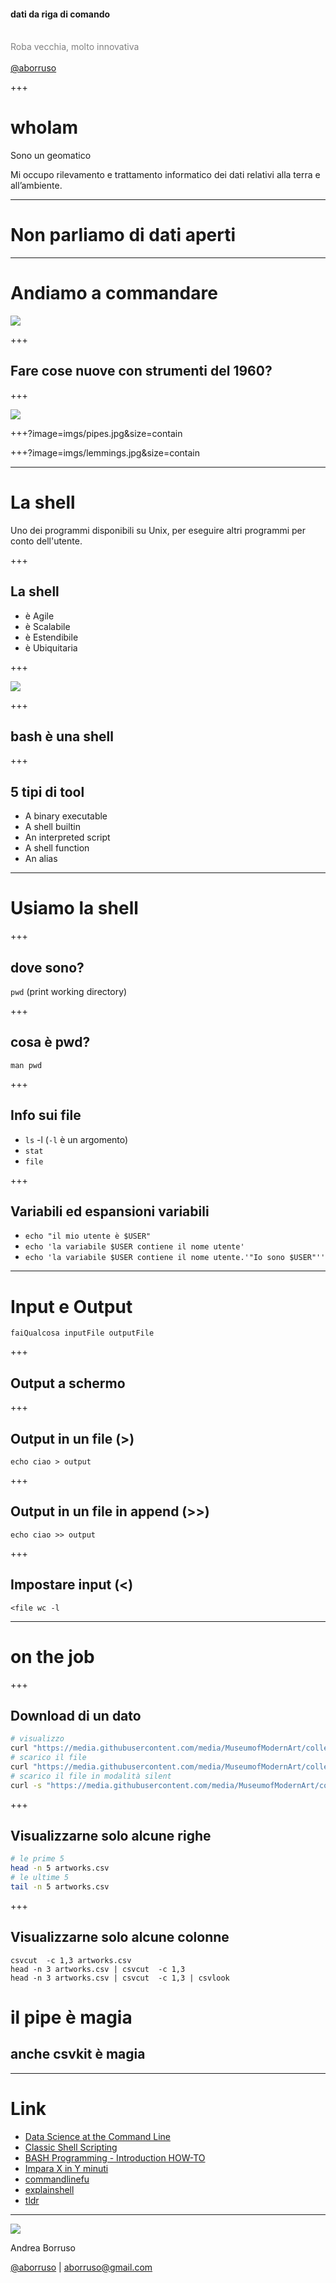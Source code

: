 #### dati da riga di comando
<br>
<span style="color:gray">Roba vecchia, molto innovativa</span>
<br>
<span style="color:gray"></span>
<br>
<span style="color:gray"><a href="https://twitter.com/aborruso" target="_blank">@aborruso</a></span>

+++

# whoIam
Sono un geomatico

Mi occupo rilevamento e trattamento informatico
dei dati relativi alla terra e all’ambiente.

---

# Non parliamo di dati aperti

---

# Andiamo a commandare

![](./imgs/shell00.png)

+++

## Fare cose nuove con strumenti del 1960?

+++

![](./imgs/tools.jpg)

+++?image=imgs/pipes.jpg&size=contain

+++?image=imgs/lemmings.jpg&size=contain

---

# La shell

Uno dei programmi disponibili su Unix, per eseguire altri programmi per conto dell'utente.

+++

## La shell

- è Agile
- è Scalabile
- è Estendibile
- è Ubiquitaria

+++

![](http://www.omgubuntu.co.uk/wp-content/uploads/2017/05/Ubuntu-on-the-Windows-Store.jpg)

+++

## bash è una shell

+++

## 5 tipi di tool

- A binary executable
- A shell builtin
- An interpreted script
- A shell function
- An alias

---

# Usiamo la shell

+++

## dove sono? 

`pwd` (print working directory)

+++

## cosa è pwd?

`man pwd`

+++

## Info sui file

- `ls` -l (`-l` è un argomento)
- `stat`
- `file`

+++

## Variabili ed espansioni variabili

- `echo "il mio utente è $USER"`
- `echo 'la variabile $USER contiene il nome utente'`
- `echo 'la variabile $USER contiene il nome utente.'"Io sono $USER"''`

---
# Input e Output

`faiQualcosa inputFile outputFile`

+++

## Output a schermo

+++

## Output in un file (>)
 
`echo ciao > output`

+++

## Output in un file in append (>>)

`echo ciao >> output`

+++

## Impostare input (<)

`<file wc -l`

---

# on the job

+++

## Download di un dato

```bash
# visualizzo
curl "https://media.githubusercontent.com/media/MuseumofModernArt/collection/master/Artworks.csv"
# scarico il file
curl "https://media.githubusercontent.com/media/MuseumofModernArt/collection/master/Artworks.csv" > artworks.csv
# scarico il file in modalità silent
curl -s "https://media.githubusercontent.com/media/MuseumofModernArt/collection/master/Artworks.csv" > artworks.csv
```

+++

## Visualizzarne solo alcune righe

```bash
# le prime 5
head -n 5 artworks.csv
# le ultime 5
tail -n 5 artworks.csv
```

+++

## Visualizzarne solo alcune colonne

```
csvcut  -c 1,3 artworks.csv
head -n 3 artworks.csv | csvcut  -c 1,3
head -n 3 artworks.csv | csvcut  -c 1,3 | csvlook
```

# il pipe è magia

## anche csvkit è magia

---

# Link

- [Data Science at the Command Line](http://datascienceatthecommandline.com/)
- [Classic Shell Scripting](http://shop.oreilly.com/product/9780596005955.do)
- [BASH Programming - Introduction HOW-TO](http://tldp.org/HOWTO/Bash-Prog-Intro-HOWTO.html)
- [Impara X in Y minuti](https://learnxinyminutes.com/docs/it-it/bash-it/)
- [commandlinefu](http://www.commandlinefu.com/commands/browse)
- [explainshell](https://explainshell.com/)
- [tldr](https://tldr.ostera.io/)

---

![](http://gifs.joelglovier.com/thank-you/thank-you-zach.gif)

Andrea Borruso

[@aborruso](https://twitter.com/aborruso) | [aborruso@gmail.com](mailto:aborruso@gmail.com)